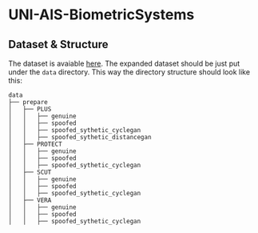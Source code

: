 # UNI-AIS-BiometricSystems

## Dataset & Structure

The dataset is avaiable [here]. The expanded dataset should be just put under the `data` directory. This way the directory structure should look like this:

```
data
├── prepare
│   ├── PLUS
│   │   ├── genuine
│   │   ├── spoofed
│   │   ├── spoofed_sythetic_cyclegan
│   │   ├── spoofed_sythetic_distancegan
│   ├── PROTECT
│   │   ├── genuine
│   │   ├── spoofed
│   │   ├── spoofed_sythetic_cyclegan
│   ├── SCUT
│   │   ├── genuine
│   │   ├── spoofed
│   │   ├── spoofed_sythetic_cyclegan
│   ├── VERA
│   │   ├── genuine
│   │   ├── spoofed
│   │   ├── spoofed_sythetic_cyclegan

```


[here]: https://www.cosy.sbg.ac.at/~uhl/Data_prepared.zip